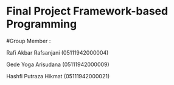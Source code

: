 # Final Project Framework-based Programming

#Group Member :


Rafi Akbar Rafsanjani (05111942000004)


Gede Yoga Arisudana (05111942000009)


Hashfi Putraza Hikmat (05111942000021)
